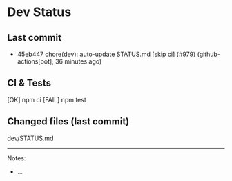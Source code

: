 # Dev Status

## Last commit
- 45eb447 chore(dev): auto-update STATUS.md [skip ci] (#979) (github-actions[bot], 36 minutes ago)
## CI & Tests
[OK] npm ci
[FAIL] npm test

## Changed files (last commit)
dev/STATUS.md

---
Notes:
- ...
